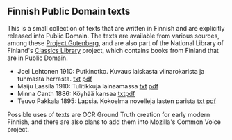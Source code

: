 ## Finnish Public Domain texts

This is a small collection of texts that are written in Finnish and are explicitly released into Public Domain. The texts are available from various sources, among these [Project Gutenberg](http://www.gutenberg.org/), and are also part of the National Library of Finland's [Classics Library](http://www.doria.fi/handle/10024/91449) project, which contains books from Finland that are in Public Domain. 

- Joel Lehtonen 1910: Putkinotko. Kuvaus laiskasta viinarokarista ja tuhmasta herrasta. [txt](http://www.gutenberg.org/cache/epub/39261/pg39261.txt) [pdf](http://urn.fi/URN:NBN:fi-fd2010-00000385)
- Maiju Lassila 1910: Tulitikkuja lainaamassa [txt](http://www.gutenberg.org/cache/epub/10927/pg10927.txt) [pdf](http://urn.fi/URN:NBN:fi-fd2010-00000219)
- Minna Canth 1886: Köyhää kansaa [txt](http://www.gutenberg.org/cache/epub/13976/pg13976.txt)[pdf](http://urn.fi/URN:NBN:fi-fd2010-00000613)
- Teuvo Pakkala 1895: Lapsia. Kokoelma novelleja lasten parista [txt](http://www.gutenberg.org/cache/epub/13338/pg13338.txt) [pdf](http://urn.fi/URN:NBN:fi-fd2010-00000565)

Possible uses of texts are OCR Ground Truth creation for early modern Finnish, and there are also plans to add them into Mozilla's Common Voice project.